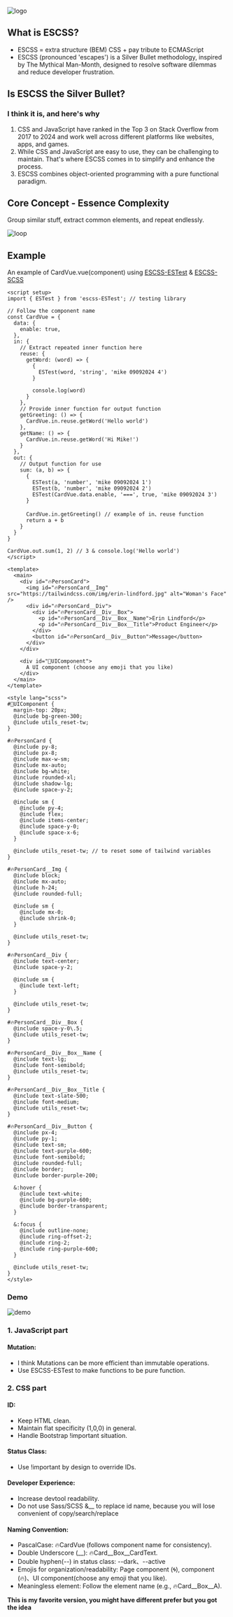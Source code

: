 ![logo](./img/logo.png)
## What is ESCSS?

  - ESCSS = extra structure (BEM) CSS + pay tribute to ECMAScript
  - ESCSS (pronounced 'escapes') is a Silver Bullet methodology, inspired by The Mythical Man-Month, designed to resolve software dilemmas and reduce developer frustration.

## Is ESCSS the Silver Bullet?
### I think it is, and here's why
  1. CSS and JavaScript have ranked in the Top 3 on Stack Overflow from 2017 to 2024 and work well across different platforms like websites, apps, and games.
  2. While CSS and JavaScript are easy to use, they can be challenging to maintain. That's where ESCSS comes in to simplify and enhance the process.
  3. ESCSS combines object-oriented programming with a pure functional paradigm.


## Core Concept - Essence Complexity
  Group similar stuff, extract common elements, and repeat endlessly.

  ![loop](./img/loop.gif)
  
## Example
  An example of CardVue.vue(component) using [ESCSS-ESTest](https://github.com/ESCSS-labs/ESCSS-ESTest) & [ESCSS-SCSS](https://github.com/ESCSS-labs/ESCSS-SCSS)

  ```vue
  <script setup>
  import { ESTest } from 'escss-ESTest'; // testing library

  // Follow the component name
  const CardVue = {
    data: {
      enable: true,
    },
    in: {
      // Extract repeated inner function here
      reuse: {
        getWord: (word) => {
          {
            ESTest(word, 'string', 'mike 09092024 4')
          }

          console.log(word)
        }
      },
      // Provide inner function for output function
      getGreeting: () => {
        CardVue.in.reuse.getWord('Hello world')
      },
      getName: () => {
        CardVue.in.reuse.getWord('Hi Mike!')
      }
    },
    out: {
      // Output function for use
      sum: (a, b) => {
        {
          ESTest(a, 'number', 'mike 09092024 1')
          ESTest(b, 'number', 'mike 09092024 2')
          ESTest(CardVue.data.enable, '===', true, 'mike 09092024 3')
        }

        CardVue.in.getGreeting() // example of in、reuse function
        return a + b
      }
    }
  }

  CardVue.out.sum(1, 2) // 3 & console.log('Hello world')
  </script>

  <template>
    <main>
      <div id="🔥PersonCard">
        <img id="🔥PersonCard__Img" src="https://tailwindcss.com/img/erin-lindford.jpg" alt="Woman's Face" />
        <div id="🔥PersonCard__Div">
          <div id="🔥PersonCard__Div__Box">
            <p id="🔥PersonCard__Div__Box__Name">Erin Lindford</p>
            <p id="🔥PersonCard__Div__Box__Title">Product Engineer</p>
          </div>
          <button id="🔥PersonCard__Div__Button">Message</button>
        </div>
      </div>

      <div id="🍎UIComponent">
        A UI component (choose any emoji that you like)
      </div>
    </main>
  </template>

  <style lang="scss">
  #🍎UIComponent {
    margin-top: 20px;
    @include bg-green-300;
    @include utils_reset-tw;
  }

  #🔥PersonCard {
    @include py-8;
    @include px-8;
    @include max-w-sm;
    @include mx-auto;
    @include bg-white;
    @include rounded-xl;
    @include shadow-lg;
    @include space-y-2;

    @include sm {
      @include py-4;
      @include flex;
      @include items-center;
      @include space-y-0;
      @include space-x-6;
    }

    @include utils_reset-tw; // to reset some of tailwind variables
  }

  #🔥PersonCard__Img {
    @include block;
    @include mx-auto;
    @include h-24;
    @include rounded-full;

    @include sm {
      @include mx-0;
      @include shrink-0;
    }

    @include utils_reset-tw;
  }

  #🔥PersonCard__Div {
    @include text-center;
    @include space-y-2;

    @include sm {
      @include text-left;
    }

    @include utils_reset-tw;
  }

  #🔥PersonCard__Div__Box {
    @include space-y-0\.5;
    @include utils_reset-tw;
  }

  #🔥PersonCard__Div__Box__Name {
    @include text-lg;
    @include font-semibold;
    @include utils_reset-tw;
  }

  #🔥PersonCard__Div__Box__Title {
    @include text-slate-500;
    @include font-medium;
    @include utils_reset-tw;
  }

  #🔥PersonCard__Div__Button {
    @include px-4;
    @include py-1;
    @include text-sm;
    @include text-purple-600;
    @include font-semibold;
    @include rounded-full;
    @include border;
    @include border-purple-200;

    &:hover {
      @include text-white;
      @include bg-purple-600;
      @include border-transparent;
    }

    &:focus {
      @include outline-none;
      @include ring-offset-2;
      @include ring-2;
      @include ring-purple-600;
    }

    @include utils_reset-tw;
  }
  </style>
  ```
### Demo
  ![demo](./img/demo.png)

### 1. JavaScript part
#### Mutation: 
  - I think Mutations can be more efficient than immutable operations.
  - Use ESCSS-ESTest to make functions to be pure function.

### 2. CSS part
#### ID: 
  - Keep HTML clean.
  - Maintain flat specificity (1,0,0) in general.
  - Handle Bootstrap !important situation.

#### Status Class: 
  - Use !important by design to override IDs.

#### Developer Experience: 
  - Increase devtool readability.
  - Do not use Sass/SCSS &__ to replace id name, because you will lose convenient of copy/search/replace

#### Naming Convention:
  - PascalCase: 🔥CardVue (follows component name for consistency).
  - Double Underscore (__): 🔥Card__Box__CardText.
  - Double hyphen(--) in status class: --dark、--active
  - Emojis for organization/readability: Page component (🌀), component (🔥)、UI component(choose any emoji that you like).
  - Meaningless element: Follow the element name (e.g., 🔥Card__Box__A).

  **This is my favorite version, you might have different prefer but you got the idea**